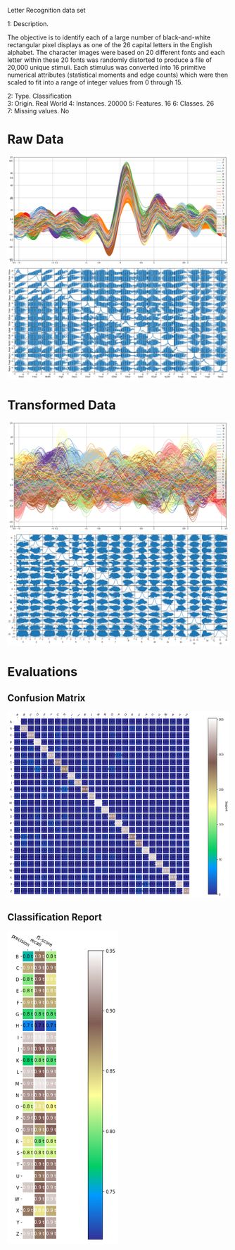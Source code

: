 Letter Recognition data set

1: Description.

The objective is to identify each of a large number of black-and-white rectangular pixel displays as one of the 26 capital letters in the English alphabet. The character images were based on 20 different fonts and each letter within these 20 fonts was randomly distorted to produce a file of 20,000 unique stimuli. Each stimulus was converted into 16 primitive numerical attributes (statistical moments and edge counts) which were then scaled to fit into a range of integer values from 0 through 15.

2: Type.			Classification	 
3: Origin.			Real World 
4: Instances.		20000 
5: Features.		16 
6: Classes.			26	 
7: Missing values.	No 


# Raw Data
![andrews_curves raw data](Visual/load_andrews_curves.png)
![scatter matrix raw](Visual/load_scatter_matrix.png)

# Transformed Data
![andrews_curves transformed data](Visual/transform_andrews_curves.png)
![scatter matrix transformed data](Visual/transform_scatter_matrix.png)

# Evaluations
## Confusion Matrix
![consfusion matrix](Visual/train_confusion_matrix.png) 
## Classification Report
![classification report](Visual/train_class_report.png)
